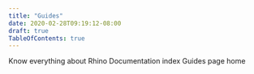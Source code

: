 ```yaml
---
title: "Guides"
date: 2020-02-28T09:19:12-08:00
draft: true
TableOfContents: true
---
```


Know everything about Rhino Documentation index Guides page home
